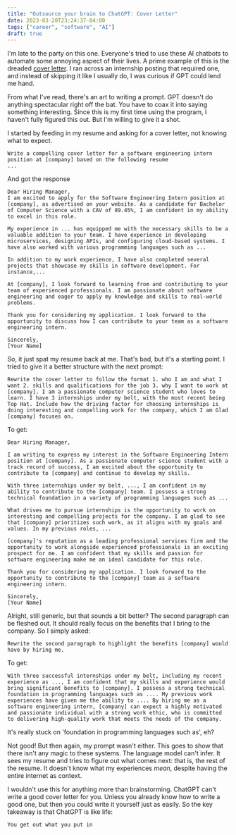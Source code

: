```yaml
---
title: "Outsource your brain to ChatGPT: Cover Letter"
date: 2023-03-20T23:24:37-04:00
tags: ["career", "software", "AI"]
draft: true
---
```


I'm late to the party on this one. Everyone's tried to use these AI chatbots to automate some annoying aspect of their lives. A prime example of this is the dreaded [cover letter](https://www.hubspot.com/careers-blog/the-secret-to-the-perfect-cover-letter-dont-write-one). I ran across an internship posting that required one, and instead of skipping it like I usually do, I was curious if GPT could lend me hand. 

<!--more-->

From what I've read, there's an art to writing a prompt. GPT doesn't do anything spectacular right off the bat. You have to coax it into saying something interesting. Since this is my first time using the program, I haven't fully figured this out. But I'm willing to give it a shot.

I started by feeding in my resume and asking for a cover letter, not knowing what to expect.
```
Write a compelling cover letter for a software engineering intern position at [company] based on the following resume
...
```
And got the response
```
Dear Hiring Manager,
I am excited to apply for the Software Engineering Intern position at [company], as advertised on your website. As a candidate for Bachelor of Computer Science with a CAV of 89.45%, I am confident in my ability to excel in this role.

My experience in ... has equipped me with the necessary skills to be a valuable addition to your team. I have experience in developing microservices, designing APIs, and configuring cloud-based systems. I have also worked with various programming languages such as ...

In addition to my work experience, I have also completed several projects that showcase my skills in software development. For instance,... 

At [company], I look forward to learning from and contributing to your team of experienced professionals. I am passionate about software engineering and eager to apply my knowledge and skills to real-world problems.

Thank you for considering my application. I look forward to the opportunity to discuss how I can contribute to your team as a software engineering intern.

Sincerely,
[Your Name]

```

So, it just spat my resume back at me. That's bad, but it's a starting point. I tried to give it a better structure with the next prompt:
```
Rewrite the cover letter to follow the format 1. who I am and what I want 2. skills and qualifications for the job 3. why I want to work at [company]. I am a passionate computer science student who loves to learn. I have 3 internships under my belt, with the most recent being Top Hat. Include how the driving factor for choosing internships is doing interesting and compelling work for the company, which I am Glad [company] focuses on.
```
To get:
```
Dear Hiring Manager,

I am writing to express my interest in the Software Engineering Intern position at [company]. As a passionate computer science student with a track record of success, I am excited about the opportunity to contribute to [company] and continue to develop my skills.

With three internships under my belt, ..., I am confident in my ability to contribute to the [company] team. I possess a strong technical foundation in a variety of programming languages such as ... 

What drives me to pursue internships is the opportunity to work on interesting and compelling projects for the company. I am glad to see that [company] prioritizes such work, as it aligns with my goals and values. In my previous roles, ...

[company]'s reputation as a leading professional services firm and the opportunity to work alongside experienced professionals is an exciting prospect for me. I am confident that my skills and passion for software engineering make me an ideal candidate for this role.

Thank you for considering my application. I look forward to the opportunity to contribute to the [company] team as a software engineering intern.

Sincerely,
[Your Name]

```

Alright, still generic, but that sounds a bit better? The second paragraph can be fleshed out. It should really focus on the benefits that I bring to the company. So I simply asked:
```
Rewrite the second paragraph to highlight the benefits [company] would have by hiring me.
```
To get:
```
With three successful internships under my belt, including my recent experience as ..., I am confident that my skills and experience would bring significant benefits to [company]. I possess a strong technical foundation in programming languages such as .... My previous work experiences have given me the ability to .... By hiring me as a software engineering intern, [company] can expect a highly motivated and passionate individual with a strong work ethic, who is committed to delivering high-quality work that meets the needs of the company.
```
It's really stuck on 'foundation in programming languages such as', eh?

Not good! But then again, my prompt wasn't either. This goes to show that there isn't any magic to these systems.
The language model can't infer. It sees my resume and tries to figure out what comes next: that is, the rest of the resume. It doesn't know what my experiences *mean*, despite having the entire internet as context.

I wouldn't use this for anything more than brainstorming. ChatGPT can't write a good cover letter for you. Unless you already know how to write a good one, but then you could write it yourself just as easily. 
So the key takeaway is that ChatGPT is like life:
```
You get out what you put in
```